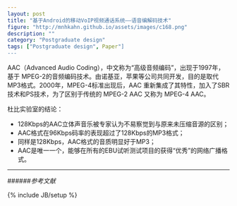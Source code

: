 ```yaml
---
layout: post
title: "基于Android的移动VoIP视频通话系统——语音编解码技术"
figure: "http://mnhkahn.github.io/assets/images/c168.png"
description: ""
category: "Postgraduate design"
tags: ["Postgraduate design", Paper"]
---
```


AAC（Advanced Audio Coding），中文称为“高级音频编码”，出现于1997年，基于 MPEG-2的音频编码技术。由诺基亚，苹果等公司共同开发，目的是取代MP3格式。2000年，MPEG-4标准出现后，AAC 重新集成了其特性，加入了SBR技术和PS技术，为了区别于传统的 MPEG-2 AAC 又称为 MPEG-4 AAC。

杜比实验室的结论：

+ 128Kbps的AAC立体声音乐被专家认为不易察觉到与原来未压缩音源的区别；
+ AAC格式在96Kbps码率的表现超过了128Kbps的MP3格式；
+ 同样是128Kbps，AAC格式的音质明显好于MP3；
+ AAC是唯一一个，能够在所有的EBU试听测试项目的获得“优秀”的网络广播格式。

---
######*参考文献*



{% include JB/setup %}